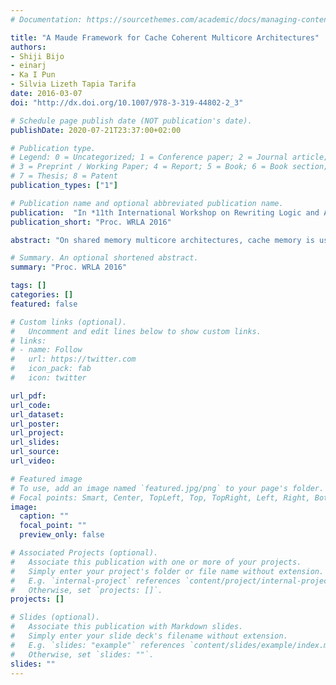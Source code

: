 ```yaml
---
# Documentation: https://sourcethemes.com/academic/docs/managing-content/

title: "A Maude Framework for Cache Coherent Multicore Architectures"
authors: 
- Shiji Bijo
- einarj 
- Ka I Pun
- Silvia Lizeth Tapia Tarifa
date: 2016-03-07 
doi: "http://dx.doi.org/10.1007/978-3-319-44802-2_3"

# Schedule page publish date (NOT publication's date).
publishDate: 2020-07-21T23:37:00+02:00

# Publication type.
# Legend: 0 = Uncategorized; 1 = Conference paper; 2 = Journal article;
# 3 = Preprint / Working Paper; 4 = Report; 5 = Book; 6 = Book section;
# 7 = Thesis; 8 = Patent
publication_types: ["1"]

# Publication name and optional abbreviated publication name.
publication:  "In *11th International Workshop on Rewriting Logic and Applications (WRLA 2016)*. LNCS 9942.  © Springer 2016"
publication_short: "Proc. WRLA 2016"

abstract: "On shared memory multicore architectures, cache memory is used to accelerate program execution by providing quick access to recently used data, but enables multiple copies of data to co-exist during execution. Although cache coherence protocols ensure that cores do not access stale data, the organisation of data in memory and the scheduling of tasks may significantly influence the performance of a parallel program in this setting. As a step towards understanding how the data organisation impacts the performance of a given parallel program using shared memory, this paper proposes a framework defined in Maude for the executable modelling of program execution on cache coherent multicore architectures, formalising the interactions between cores executing tasks, their caches, and main memory. The framework allows the specification and comparison of program execution with different design choices for the underlying hardware architecture, such as the number of cores, the data layout in main memory, and the cache associativity."

# Summary. An optional shortened abstract.
summary: "Proc. WRLA 2016"

tags: []
categories: []
featured: false

# Custom links (optional).
#   Uncomment and edit lines below to show custom links.
# links:
# - name: Follow
#   url: https://twitter.com
#   icon_pack: fab
#   icon: twitter

url_pdf:
url_code:
url_dataset:
url_poster:
url_project:
url_slides:
url_source:
url_video:

# Featured image
# To use, add an image named `featured.jpg/png` to your page's folder. 
# Focal points: Smart, Center, TopLeft, Top, TopRight, Left, Right, BottomLeft, Bottom, BottomRight.
image:
  caption: ""
  focal_point: ""
  preview_only: false

# Associated Projects (optional).
#   Associate this publication with one or more of your projects.
#   Simply enter your project's folder or file name without extension.
#   E.g. `internal-project` references `content/project/internal-project/index.md`.
#   Otherwise, set `projects: []`.
projects: []

# Slides (optional).
#   Associate this publication with Markdown slides.
#   Simply enter your slide deck's filename without extension.
#   E.g. `slides: "example"` references `content/slides/example/index.md`.
#   Otherwise, set `slides: ""`.
slides: ""
---
```

